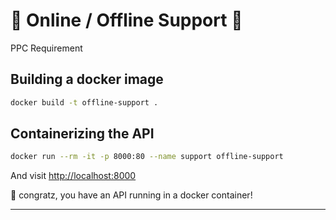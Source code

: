 # :balloon: Online / Offline Support :balloon:

PPC Requirement

## Building a docker image

```sh
docker build -t offline-support .
```

## Containerizing the API

```sh
docker run --rm -it -p 8000:80 --name support offline-support
```

And visit <http://localhost:8000>

:tada: congratz, you have an API running in a docker container!

---
